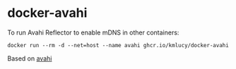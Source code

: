 # docker-avahi

To run Avahi Reflector to enable mDNS in other containers:
```
docker run --rm -d --net=host --name avahi ghcr.io/kmlucy/docker-avahi
```

Based on [avahi](https://www.avahi.org/)
